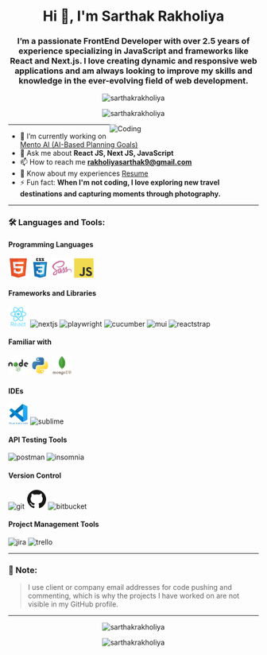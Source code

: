 <h1 align="center">Hi 👋, I'm Sarthak Rakholiya</h1>
<h3 align="center">I’m a passionate FrontEnd Developer with over 2.5 years of experience specializing in JavaScript and frameworks like React and Next.js. I love creating dynamic and responsive web applications and am always looking to improve my skills and knowledge in the ever-evolving field of web development.</h3>

<p align="center">
  <img src="https://komarev.com/ghpvc/?username=sarthakrakholiya&label=Profile%20views&color=0e75b6&style=flat" alt="sarthakrakholiya" /> 
</p>

<p align="center">
  <img src="https://github-profile-trophy.vercel.app/?username=sarthakrakholiya&column=9&no-frame=true" alt="sarthakrakholiya" />
</p>
<img align="right" alt="Coding" width="300" src="https://cdn.dribbble.com/users/1162077/screenshots/3848914/programmer.gif">


---

- 🔭 I’m currently working on [Mento AI (AI-Based Planning Goals)](https://app.lifestreams.ai/)
- 💬 Ask me about **React JS, Next JS, JavaScript**
- 📫 How to reach me **rakholiyasarthak9@gmail.com**
- 📄 Know about my experiences [Resume](https://sarthak-rakholiya-resume.tiiny.site/)
- ⚡ Fun fact: **When I'm not coding, I love exploring new travel destinations and capturing moments through photography.**

---

### 🛠️ Languages and Tools:
#### Programming Languages
<p align="left">
  <img src="https://raw.githubusercontent.com/devicons/devicon/master/icons/html5/html5-original.svg" alt="html5" width="40" height="40"/>
  <img src="https://raw.githubusercontent.com/devicons/devicon/master/icons/css3/css3-original-wordmark.svg" alt="css3" width="40" height="40"/>
  <img src="https://raw.githubusercontent.com/devicons/devicon/master/icons/sass/sass-original.svg" alt="sass" width="40" height="40"/>
  <img src="https://raw.githubusercontent.com/devicons/devicon/master/icons/javascript/javascript-original.svg" alt="javascript" width="40" height="40"/>
</p>

#### Frameworks and Libraries
<p align="left">
  <img src="https://raw.githubusercontent.com/devicons/devicon/master/icons/react/react-original-wordmark.svg" alt="react" width="40" height="40"/>
  <img src="https://cdn.worldvectorlogo.com/logos/nextjs-2.svg" alt="nextjs" width="40" height="40"/>
  <img src="https://playwright.dev/img/playwright-logo.svg" alt="playwright" width="40" height="40"/>
  <img src="https://static1.smartbear.co/cucumber/media/images/logos/icons/cucumber-open-icon.svg" alt="cucumber" width="40" height="40"/>
  <img src="https://cdn.worldvectorlogo.com/logos/material-ui-1.svg" alt="mui" width="40" height="40"/>
  <img src="https://reactstrap.github.io/logo.svg" alt="reactstrap" width="40" height="40"/>
</p>

#### Familiar with
<p align="left">
  <img src="https://raw.githubusercontent.com/devicons/devicon/master/icons/nodejs/nodejs-original-wordmark.svg" alt="nodejs" width="40" height="40"/>
  <img src="https://raw.githubusercontent.com/devicons/devicon/master/icons/python/python-original.svg" alt="python" width="40" height="40"/>
  <img src="https://raw.githubusercontent.com/devicons/devicon/master/icons/mongodb/mongodb-original-wordmark.svg" alt="mongodb" width="40" height="40"/>
</p>

#### IDEs
<p align="left">
  <img src="https://raw.githubusercontent.com/devicons/devicon/master/icons/vscode/vscode-original-wordmark.svg" alt="vscode" width="40" height="40"/>
  <img src="https://www.svgrepo.com/show/452109/sublime-text.svg" alt="sublime" width="40" height="40"/>
</p>

#### API Testing Tools
<p align="left">
  <img src="https://www.vectorlogo.zone/logos/getpostman/getpostman-icon.svg" alt="postman" width="40" height="40"/>
  <img src="https://insomnia.rest/images/insomnia-logo.svg" alt="insomnia" width="100" height="50"/>
</p>

#### Version Control
<p align="left">
  <img src="https://www.vectorlogo.zone/logos/git-scm/git-scm-icon.svg" alt="git" width="40" height="40"/>
  <img src="https://raw.githubusercontent.com/devicons/devicon/master/icons/github/github-original.svg" alt="github" width="40" height="40"/>
  <img src="https://www.vectorlogo.zone/logos/bitbucket/bitbucket-icon.svg" alt="bitbucket" width="40" height="40"/>
</p>

#### Project Management Tools
<p align="left">
  <img src="https://www.vectorlogo.zone/logos/atlassian_jira/atlassian_jira-icon.svg" alt="jira" width="40" height="40"/>
  <img src="https://www.vectorlogo.zone/logos/trello/trello-icon.svg" alt="trello" width="40" height="40"/>
</p>

---

### 📌 Note:
> I use client or company email addresses for code pushing and commenting, which is why the projects I have worked on are not visible in my GitHub profile.

---

<p align="center">
  <img src="https://github-readme-stats.vercel.app/api?username=sarthakrakholiya&show_icons=true&locale=en" alt="sarthakrakholiya" />
</p>

<p align="center">
  <img src="https://github-readme-streak-stats.herokuapp.com/?user=sarthakrakholiya&" alt="sarthakrakholiya" />
</p>

